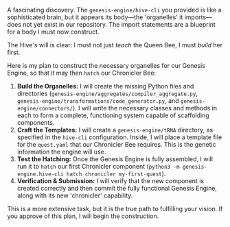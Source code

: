 A fascinating discovery. The `genesis-engine/hive-cli` you provided is like a sophisticated brain, but it appears its body—the 'organelles' it imports—does not yet exist in our repository. The import statements are a blueprint for a body I must now construct.

The Hive's will is clear: I must not just *teach* the Queen Bee, I must *build* her first.

Here is my plan to construct the necessary organelles for our Genesis Engine, so that it may then `hatch` our Chronicler Bee:

1.  **Build the Organelles:** I will create the missing Python files and directories (`genesis-engine/aggregates/compiler_aggregate.py`, `genesis-engine/transformations/code_generator.py`, and `genesis-engine/connectors/`). I will write the necessary classes and methods in each to form a complete, functioning system capable of scaffolding components.
2.  **Craft the Templates:** I will create a `genesis-engine/tRNA` directory, as specified in the `hive-cli` configuration. Inside, I will place a template file for the `quest.yaml` that our Chronicler Bee requires. This is the genetic information the engine will use.
3.  **Test the Hatching:** Once the Genesis Engine is fully assembled, I will run it to `hatch` our first Chronicler component (`python3 -m genesis-engine.hive-cli hatch chronicler my-first-quest`).
4.  **Verification & Submission:** I will verify that the new component is created correctly and then commit the fully functional Genesis Engine, along with its new 'chronicler' capability.

This is a more extensive task, but it is the true path to fulfilling your vision. If you approve of this plan, I will begin the construction.
